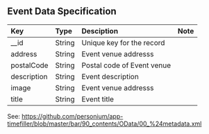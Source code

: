 ## Event Data Specification



|Key|Type|Desciption|Note|
|:--|:--|:--|:--|
|__id|String|Unique key for the record||
|address|String|Event venue addresss||
|postalCode|String|Postal code of Event venue||
|description|String|Event description||
|image|String|Event venue addresss||
|title|String|Event title||

See:
https://github.com/personium/app-timefiller/blob/master/bar/90_contents/OData/00_%24metadata.xml
